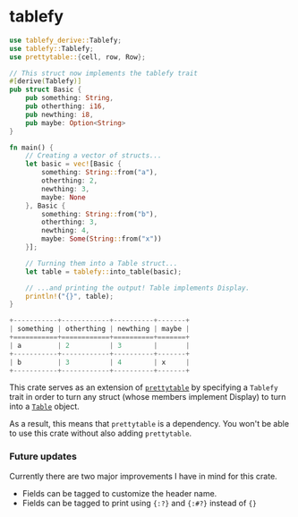 # tablefy

```rust
use tablefy_derive::Tablefy;
use tablefy::Tablefy;
use prettytable::{cell, row, Row};

// This struct now implements the tablefy trait
#[derive(Tablefy)]
pub struct Basic {
    pub something: String,
    pub otherthing: i16,
    pub newthing: i8,
    pub maybe: Option<String>
}

fn main() {
    // Creating a vector of structs...
    let basic = vec![Basic {
        something: String::from("a"),
        otherthing: 2,
        newthing: 3,
        maybe: None
    }, Basic {
        something: String::from("b"),
        otherthing: 3,
        newthing: 4,
        maybe: Some(String::from("x"))
    }];

    // Turning them into a Table struct...
    let table = tablefy::into_table(basic);

    // ...and printing the output! Table implements Display.
    println!("{}", table);
}
```

```rust
+-----------+------------+----------+-------+
| something | otherthing | newthing | maybe |
+===========+============+==========+=======+
| a         | 2          | 3        |       |
+-----------+------------+----------+-------+
| b         | 3          | 4        | x     |
+-----------+------------+----------+-------+
```
This crate serves as an extension of [`prettytable`](https://docs.rs/prettytable-rs/0.8.0/prettytable/)
by specifying a `Tablefy` trait in order to turn any struct (whose members implement Display) to turn into
a [`Table`](https://docs.rs/prettytable-rs/0.8.0/prettytable/struct.Table.html) object.

As a result, this means that `prettytable` is a dependency. You won't be able to use this crate without
also adding `prettytable`.

### Future updates
Currently there are two major improvements I have in mind for this crate.

- Fields can be tagged to customize the header name.
- Fields can be tagged to print using `{:?}` and `{:#?}` instead of `{}`
